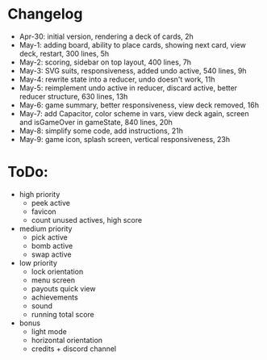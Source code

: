 # Changelog

- Apr-30: initial version, rendering a deck of cards, 2h
- May-1: adding board, ability to place cards, showing next card, view deck, restart, 300 lines, 5h
- May-2: scoring, sidebar on top layout, 400 lines, 7h
- May-3: SVG suits, responsiveness, added undo active, 540 lines, 9h
- May-4: rewrite state into a reducer, undo doesn't work, 11h
- May-5: reimplement undo active in reducer, discard active, better reducer structure, 630 lines, 13h
- May-6: game summary, better responsiveness, view deck removed, 16h
- May-7: add Capacitor, color scheme in vars, view deck again, screen and isGameOver in gameState, 840 lines, 20h
- May-8: simplify some code, add instructions, 21h
- May-9: game icon, splash screen, vertical responsiveness, 23h

# ToDo:

- high priority
  - peek active
  - favicon
  - count unused actives, high score
- medium priority
  - pick active
  - bomb active
  - swap active
- low priority
  - lock orientation
  - menu screen
  - payouts quick view
  - achievements
  - sound
  - running total score
- bonus
  - light mode
  - horizontal orientation
  - credits + discord channel
